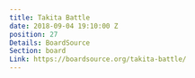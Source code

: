 ```yaml
---
title: Takita Battle
date: 2018-09-04 19:10:00 Z
position: 27
Details: BoardSource
Section: board
Link: https://boardsource.org/takita-battle/
---
```


